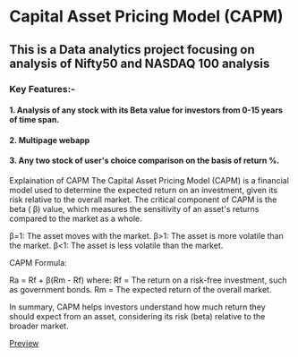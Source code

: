 # Capital Asset Pricing Model (CAPM)
## This is a Data analytics project focusing on analysis of Nifty50 and NASDAQ 100 analysis
### Key Features:-
#### 1. Analysis of any stock with its Beta value for investors from 0-15 years of time span.
#### 2. Multipage webapp
#### 3. Any two stock of user's choice comparison on the basis of return %.


Explaination of CAPM 
The Capital Asset Pricing Model (CAPM) is a financial model used to determine the expected return on an investment, given its risk relative to the overall market. The critical component of CAPM is the beta (
β) value, which measures the sensitivity of an asset's returns compared to the market as a whole.

β=1: The asset moves with the market.
β>1: The asset is more volatile than the market.
β<1: The asset is less volatile than the market.

CAPM Formula:

Ra = Rf + β(Rm - Rf) 
where: 
Rf = The return on a risk-free investment, such as government bonds.
Rm = The expected return of the overall market.

In summary, CAPM helps investors understand how much return they should expect from an asset, considering its risk (beta) relative to the broader market.


[Preview](https://capmanalytics.streamlit.app/)
